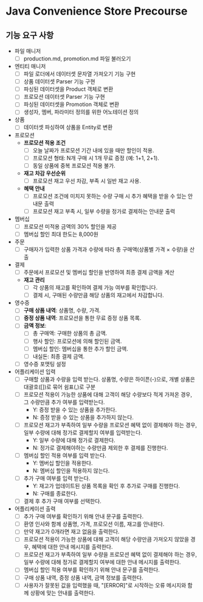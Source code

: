 # Java Convenience Store Precourse

## 기능 요구 사항
- 파일 매니저
  - [ ] production.md, promotion.md 파일 불러오기
- 엔티티 매니저
  - [ ] 파일 로더에서 데이터셋 문자열 가져오기 기능 구현
  - [ ] 상품 데이터셋 Parser 기능 구현
  - [ ] 파싱된 데이터셋을 Product 객체로 변환
  - [ ] 프로모션 데이터셋 Parser 기능 구현
  - [ ] 파싱된 데이터셋을 Promotion 객체로 변환
  - [ ] 생성자, 멤버, 파라미터 정의를 위한 어노테이션 정의
- 상품
  - [ ] 데이터셋 파싱하여 상품을 Entity로 변환
- 프로모션
  - **프로모션 적용 조건**
    - [ ] 오늘 날짜가 프로모션 기간 내에 있을 때만 할인이 적용.
    - [ ] 프로모션 형태: N개 구매 시 1개 무료 증정 (예: 1+1, 2+1).
    - [ ] 동일 상품에 중복 프로모션 적용 불가.
  - **재고 차감 우선순위**
      - [ ] 프로모션 재고 우선 차감, 부족 시 일반 재고 사용.
  - **혜택 안내**
      - [ ] 프로모션 조건에 미치지 못하는 수량 구매 시 추가 혜택을 받을 수 있는 안내문 출력
      - [ ] 프로모션 재고 부족 시, 일부 수량을 정가로 결제하는 안내문 출력
- 멤버십
    - [ ] 프로모션 미적용 금액의 30% 할인을 제공
    - [ ] 멤버십 할인 최대 한도는 8,000원
- 주문
  - [ ] 구매자가 입력한 상품 가격과 수량에 따라 총 구매액(상품별 가격 × 수량)을 산출
- 결제
  - [ ] 주문에서 프로모션 및 멤버십 할인을 반영하여 최종 결제 금액을 계산
  - **재고 관리**
    - [ ] 각 상품의 재고를 확인하여 결제 가능 여부를 확인합니다.
    - [ ] 결제 시, 구매된 수량만큼 해당 상품의 재고에서 차감합니다.
- 영수증
    - [ ] **구매 상품 내역**: 상품명, 수량, 가격.
    - [ ] **증정 상품 내역**: 프로모션을 통한 무료 증정 상품 목록.
    - [ ] **금액 정보**:
        - [ ] 총 구매액: 구매한 상품의 총 금액.
        - [ ] 행사 할인: 프로모션에 의해 할인된 금액.
        - [ ] 멤버십 할인: 멤버십을 통한 추가 할인 금액.
        - [ ] 내실돈: 최종 결제 금액.
    - [ ] 영수증 포맷팅 설정
- 어플리케이션 입력
    - [ ] 구매할 상품과 수량을 입력 받는다. 상품명, 수량은 하이픈(-)으로, 개별 상품은 대괄호([])로 묶어 쉼표(,)로 구분
    - [ ] 프로모션 적용이 가능한 상품에 대해 고객이 해당 수량보다 적게 가져온 경우, 그 수량만큼 추가 여부를 입력받는다.
      - Y: 증정 받을 수 있는 상품을 추가한다.
      - N: 증정 받을 수 있는 상품을 추가하지 않는다.
    - [ ] 프로모션 재고가 부족하여 일부 수량을 프로모션 혜택 없이 결제해야 하는 경우, 일부 수량에 대해 정가로 결제할지 여부를 입력받는다.
      - Y: 일부 수량에 대해 정가로 결제한다.
      - N: 정가로 결제해야하는 수량만큼 제외한 후 결제를 진행한다.
    - [ ] 멤버십 할인 적용 여부를 입력 받는다.
      - Y: 멤버십 할인을 적용한다.
      - N: 멤버십 할인을 적용하지 않는다.
    - [ ] 추가 구매 여부를 입력 받는다.
      - Y: 재고가 업데이트된 상품 목록을 확인 후 추가로 구매를 진행한다.
      - N: 구매를 종료한다.
    - [ ] 결제 후 추가 구매 여부를 선택한다.
- 어플리케이션 출력
    - [ ] 추가 구매 여부를 확인하기 위해 안내 문구를 출력한다. 
    - [ ] 환영 인사와 함께 상품명, 가격, 프로모션 이름, 재고를 안내한다.
    - [ ] 만약 재고가 0개라면 재고 없음을 출력한다.
    - [ ] 프로모션 적용이 가능한 상품에 대해 고객이 해당 수량만큼 가져오지 않았을 경우, 혜택에 대한 안내 메시지를 출력한다.
    - [ ] 프로모션 재고가 부족하여 일부 수량을 프로모션 혜택 없이 결제해야 하는 경우, 일부 수량에 대해 정가로 결제할지 여부에 대한 안내 메시지를 출력한다.
    - [ ] 멤버십 할인 적용 여부를 확인하기 위해 안내 문구를 출력한다.
    - [ ] 구매 상품 내역, 증정 상품 내역, 금액 정보를 출력한다.
    - [ ] 사용자가 잘못된 값을 입력했을 때, "[ERROR]"로 시작하는 오류 메시지와 함께 상황에 맞는 안내를 출력한다.